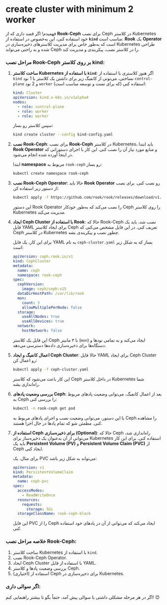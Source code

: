 # create cluster with minimum 2 worker

فهمیدم! اگر قصد داری که از **Rook-Ceph** برای نصب Ceph در کلاستر Kubernetes خود استفاده کنی، این به‌خصوص در استفاده از **`kind`** مناسب است. **Rook** یک **Operator** است که به‌طور خاص برای مدیریت کلاسترهای ذخیره‌سازی در Kubernetes طراحی شده و به راحتی می‌تواند Ceph را در کلاستر نصب، پیکربندی و مدیریت کند.

### مراحل نصب **Rook-Ceph** بر روی کلاستر **kind**:

1. **ساخت کلاستر Kubernetes با استفاده از `kind`**:
   اگر هنوز کلاستری با استفاده از `kind` نساختی، می‌تونی از کانفیگ زیر برای داشتن یک کلاستر با 1 نود `control-plane` و 2 نود `worker` استفاده کنی (که برای تست و توسعه مناسب است):

   ```yaml
   kind: Cluster
   apiVersion: kind.x-k8s.io/v1alpha4
   nodes:
     - role: control-plane
     - role: worker
     - role: worker
   ```

   سپس کلاستر رو بساز:

   ```bash
   kind create cluster --config kind-config.yaml
   ```

2. **نصب Rook-Ceph**:
   برای نصب **Rook-Ceph** در کلاستر Kubernetes، باید ابتدا **Rook Operator** و منابع مورد نیاز آن را نصب کنی. این کار با اجرای دستوراتی که در اینجا آورده شده انجام می‌شود.

   ابتدا **namespace** مربوط به `rook-ceph` رو بساز:

   ```bash
   kubectl create namespace rook-ceph
   ```

3. **نصب Rook-Ceph Operator**:
   حالا باید **Rook Operator** رو نصب کنی. برای نصب از دستور زیر استفاده کن:

   ```bash
   kubectl apply -f https://github.com/rook/rook/releases/download/v1.9.9/rook-ceph-operator.yaml
   ```

   این دستور Rook Operator را نصب می‌کند که به‌طور خودکار Ceph را روی کلاستر Kubernetes مدیریت می‌کند.

4. **ایجاد Ceph Cluster با استفاده از Rook**:
   حالا که Rook-Ceph نصب شد، باید یک فایل YAML برای ایجاد کلاستر Ceph تعریف کنی. در این فایل مشخص می‌کنی که Ceph در کلاستر Kubernetes چطور نصب و پیکربندی بشه.

   برای این کار، یک فایل YAML به نام `ceph-cluster.yaml` بساز که به شکل زیر است:

   ```yaml
   apiVersion: ceph.rook.io/v1
   kind: CephCluster
   metadata:
     name: ceph
     namespace: rook-ceph
   spec:
     cephVersion:
       image: ceph/ceph:v15
     dataDirHostPath: /var/lib/rook
     mon:
       count: 3
       allowMultiplePerNode: false
     storage:
       useAllNodes: true
       useAllDevices: true
     network:
       hostNetwork: false
   ```

   این فایل یک کلاستر Ceph با ۳ مانیتر (`mon`) ایجاد می‌کند و به تمامی نودها و دستگاه‌ها برای ذخیره‌سازی داده‌ها دسترسی می‌دهد.

5. **اعمال کانفیگ و ایجاد Ceph Cluster**:
   حالا فایل YAML برای ایجاد Ceph Cluster رو اعمال کن:

   ```bash
   kubectl apply -f ceph-cluster.yaml
   ```

   این کار باعث می‌شود که کلاستر Ceph در داخل کلاستر Kubernetes شما راه‌اندازی بشه.

6. **بررسی وضعیت پادهای Ceph**:
   بعد از اعمال کانفیگ، می‌توانی وضعیت پادهای مربوط به Ceph را بررسی کنی:

   ```bash
   kubectl -n rook-ceph get pod
   ```

   با این دستور، می‌توانی وضعیت نصب و اجرای پادهای مربوط به Ceph را مشاهده کنی. مطمئن شو که تمام پادها در حال اجرا هستند.

7. **استفاده از Ceph برای ذخیره‌سازی (Optional)**:
   حالا که Ceph راه‌اندازی شد، می‌توانی از آن به‌عنوان یک ذخیره‌ساز برای Kubernetes استفاده کنی. برای این کار باید یک **Persistent Volume (PV)** و **Persistent Volume Claim (PVC)** از Ceph ایجاد کنی.

   برای مثال، یک PVC می‌تواند به شکل زیر باشد:

   ```yaml
   apiVersion: v1
   kind: PersistentVolumeClaim
   metadata:
     name: ceph-pvc
   spec:
     accessModes:
       - ReadWriteOnce
     resources:
       requests:
         storage: 5Gi
     storageClassName: rook-ceph-block
   ```

   این فایل PVC را از Ceph ایجاد می‌کند که می‌توانی از آن در پادهای خود استفاده کنی.

### خلاصه مراحل نصب Rook-Ceph:

1. ساخت کلاستر Kubernetes با استفاده از `kind`.
2. نصب Rook-Ceph Operator.
3. ایجاد Ceph Cluster با استفاده از فایل YAML.
4. بررسی وضعیت پادها و کلاستر Ceph.
5. (اختیاری) استفاده از Ceph برای ذخیره‌سازی در Kubernetes.

### اگر سوالی داری:
اگر در هر مرحله مشکلی داشتی یا سوالی پیش آمد، حتماً بگو تا بیشتر راهنمایی کنم! 😊
